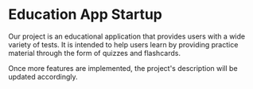 <h1>Education App Startup</h1>

Our project is an educational application that provides users with a wide variety of tests. It is intended to help users learn by providing practice material through the form of quizzes and flashcards.

Once more features are implemented, the project's description will be updated accordingly. 
